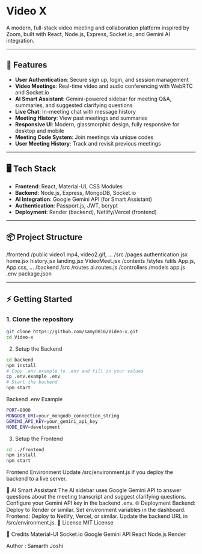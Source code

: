 # Video X

A modern, full-stack video meeting and collaboration platform inspired by Zoom, built with React, Node.js, Express, Socket.io, and Gemini AI integration.

---

## 🚀 Features

- **User Authentication**: Secure sign up, login, and session management
- **Video Meetings**: Real-time video and audio conferencing with WebRTC and Socket.io
- **AI Smart Assistant**: Gemini-powered sidebar for meeting Q&A, summaries, and suggested clarifying questions
- **Live Chat**: In-meeting chat with message history
- **Meeting History**: View past meetings and summaries
- **Responsive UI**: Modern, glassmorphic design, fully responsive for desktop and mobile
- **Meeting Code System**: Join meetings via unique codes
- **User Meeting History**: Track and revisit previous meetings

---

## 🖥️ Tech Stack

- **Frontend**: React, Material-UI, CSS Modules
- **Backend**: Node.js, Express, MongoDB, Socket.io
- **AI Integration**: Google Gemini API (for Smart Assistant)
- **Authentication**: Passport.js, JWT, bcrypt
- **Deployment**: Render (backend), Netlify/Vercel (frontend)

---

## 📦 Project Structure
/frontend /public video1.mp4, video2.gif, ... /src /pages authentication.jsx home.jsx history.jsx landing.jsx VideoMeet.jsx /contexts /styles /utils App.js, App.css, ... /backend /src /routes ai.routes.js /controllers /models app.js .env package.json


---

## ⚡ Getting Started

### 1. Clone the repository

```bash
git clone https://github.com/samy0816/Video-x.git
cd Video-x
```
2. Setup the Backend
```bash
cd backend
npm install
# Copy .env.example to .env and fill in your values
cp .env.example .env
# Start the backend
npm start
```
Backend .env Example

```bash
PORT=8000
MONGODB_URI=your_mongodb_connection_string
GEMINI_API_KEY=your_gemini_api_key
NODE_ENV=development
```

3. Setup the Frontend
```bash
cd ../frontend
npm install
npm start
```

Frontend Environment
Update /src/environment.js if you deploy the backend to a live server.

🤖 AI Smart Assistant
The AI sidebar uses Google Gemini API to answer questions about the meeting transcript and suggest clarifying questions.
Configure your Gemini API key in the backend .env.
🌐 Deployment
Backend: Deploy to Render or similar. Set environment variables in the dashboard.
Frontend: Deploy to Netlify, Vercel, or similar. Update the backend URL in /src/environment.js.
📝 License
MIT License

🙏 Credits
Material-UI
Socket.io
Google Gemini API
React
Node.js
Render

Author : Samarth Joshi
